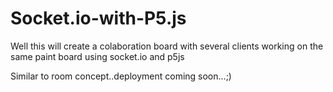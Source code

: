 # Socket.io-with-P5.js
Well this will create a colaboration board with several clients working on the same paint board using socket.io and p5js


Similar to room concept..deployment coming soon...;)
